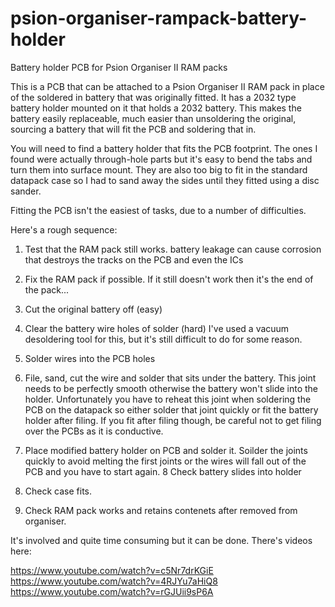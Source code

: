 # psion-organiser-rampack-battery-holder
Battery holder PCB for Psion Organiser II RAM packs

This is a PCB that can be attached to a Psion Organiser II RAM pack in place of the soldered in battery that was originally fitted. It has a 2032 type battery holder mounted on it that holds a 2032 battery. This makes the battery easily replaceable, much easier than unsoldering the original, sourcing a battery that will fit the PCB and soldering that in.

You will need to find a battery holder that fits the PCB footprint. The ones I found were actually through-hole parts but it's easy to bend the tabs and turn them into surface mount. They are also too big to fit in the standard datapack case so I had to sand away the sides until they fitted using a disc sander.

Fitting the PCB isn't the easiest of tasks, due to a number of difficulties.

Here's a rough sequence:

1. Test that the RAM pack still works. battery leakage can cause corrosion that destroys the tracks on the PCB and even the ICs
2. Fix the RAM pack if possible. If it still doesn't work then it's the end of the pack...

3. Cut the original battery off    (easy)
4. Clear the battery wire holes of solder (hard)
   I've used a vacuum desoldering tool for this, but it's still difficult to do for some reason.
5. Solder wires into the PCB holes
6. File, sand, cut the wire and solder that sits under the battery. This joint needs to be perfectly smooth otherwise the battery won't slide into the holder. Unfortunately you have to reheat this joint when soldering the PCB on the datapack so either solder that joint quickly or fit the battery holder after filing. If you fit after filing though, be careful not to get filing over the PCBs as it is conductive.
7. Place modified battery holder on PCB and solder it. Soilder the joints quickly to avoid melting the first joints or the wires will fall out of the PCB and you have to start again.
8 Check battery slides into holder
9. Check case fits.
10. Check RAM pack works and retains contenets after removed from organiser.

It's involved and quite time consuming but it can be done. There's videos here:

https://www.youtube.com/watch?v=c5Nr7drKGiE
https://www.youtube.com/watch?v=4RJYu7aHiQ8
https://www.youtube.com/watch?v=rGJUii9sP6A

